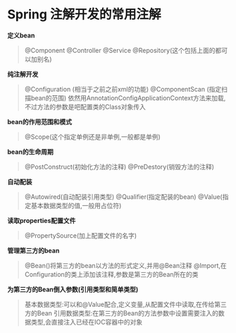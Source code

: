 #  Spring 注解开发的常用注解
**定义bean**
> @Component
> @Controller
> @Service
> @Repository(这个包括上面的都可以加别名)

**纯注解开发**
>@Configuration (相当于之前之前xml的功能)
>@ComponentScan (指定扫描bean的范围)
>依然用AnnotationConfigApplicationContext方法来加载,不过方法的参数是吧配置类的Class对象传入

**bean的作用范围和模式**
>@Scope(这个指定单例还是非单例,一般都是单例)

**bean的生命周期**
>@PostConstruct(初始化方法的注释)
>@PreDestory(销毁方法的注释)

**自动配装**
>@Autowired(自动配装引用类型)
>@Qualifier(指定配装的bean)
>@Value(指定基本数据类型的值,一般用占位符)

**读取properties配置文件**
>@PropertySource(加上配置文件的名字)

**管理第三方的bean**
>@Bean()将第三方的bean以方法的形式定义,并用@Bean注释
>@Import,在Configuration的类上添加该注释,参数是第三方的Bean所在的类

**为第三方的Bean倒入参数(引用类型和简单类型)**
>基本数据类型:可以和@Value配合,定义变量,从配置文件中读取,在传给第三方的Bean
>引用数据类型:在第三方的Bean的方法参数中设置需要注入的数据类型,会直接注入已经在IOC容器中的对象

